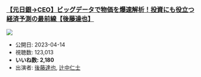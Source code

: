 ### [【元日銀→CEO】ビッグデータで物価を爆速解析！投資にも役立つ経済予測の最前線【後藤達也】](https://www.youtube.com/watch?v=b2jjmE3K9hk)
[![](https://img.youtube.com/vi/b2jjmE3K9hk/sddefault.jpg)](https://www.youtube.com/watch?v=b2jjmE3K9hk)
-   公開日: 2023-04-14
-   視聴数: 123,013
-   **いいね数: 2,180**
-   出演者: [後藤達也](/rehacq_fan/people/後藤達也 "wikilink"), [辻中仁士](/rehacq_fan/people/辻中仁士 "wikilink")
